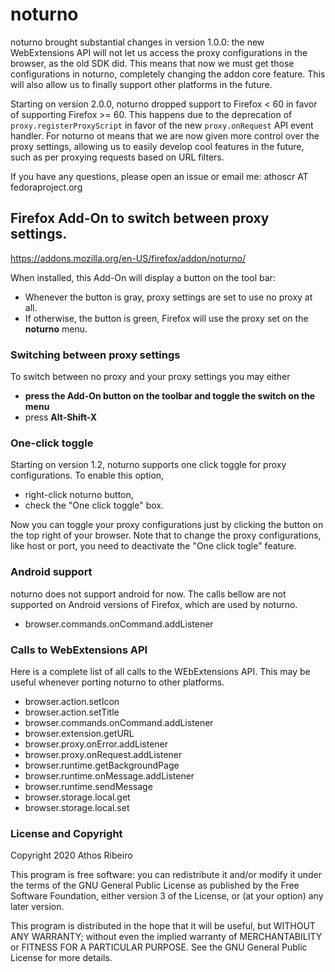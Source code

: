 noturno
=======

noturno brought substantial changes in version 1.0.0: the new WebExtensions
API will not let us access the proxy configurations in the browser, as the old
SDK did. This means that now we must get those configurations in noturno,
completely changing the addon core feature. This will also allow us to finally
support other platforms in the future.

Starting on version 2.0.0, noturno dropped support to Firefox < 60 in favor of
supporting Firefox >= 60. This happens due to the deprecation of
`proxy.registerProxyScript` in favor of the new `proxy.onRequest` API event
handler. For noturno ot means that we are now given more control over the proxy
settings, allowing us to easily develop cool features in the future, such as per
proxying requests based on URL filters.

If you have any questions, please open an issue or email me: athoscr AT
fedoraproject.org

Firefox Add-On to switch between proxy settings.
----------------------------------------

https://addons.mozilla.org/en-US/firefox/addon/noturno/

When installed, this Add-On will display a button on the tool bar:

* Whenever the button is gray, proxy settings are set to use no proxy at all.
* If otherwise, the button is green, Firefox will use the proxy set on the **noturno** menu.

### Switching between proxy settings

To switch between no proxy and your proxy settings you may either

* **press the Add-On button on the toolbar and toggle the switch on the menu**
* press **Alt-Shift-X**

### One-click toggle

Starting on version 1.2, noturno supports one click toggle for proxy
configurations. To enable this option,

* right-click noturno button,
* check the "One click toggle" box.

Now you can toggle your proxy configurations just by clicking the button on the
top right of your browser. Note that to change the proxy configurations, like
host or port, you need to deactivate the "One click togle" feature.

### Android support

noturno does not support android for now. The calls bellow are not supported on
Android versions of Firefox, which are used by noturno.

* browser.commands.onCommand.addListener

### Calls to WebExtensions API

Here is a complete list of all calls to the WEbExtensions API. This may be
useful whenever porting noturno to other platforms. 

* browser.action.setIcon
* browser.action.setTitle
* browser.commands.onCommand.addListener
* browser.extension.getURL
* browser.proxy.onError.addListener
* browser.proxy.onRequest.addListener
* browser.runtime.getBackgroundPage
* browser.runtime.onMessage.addListener
* browser.runtime.sendMessage
* browser.storage.local.get
* browser.storage.local.set

### License and Copyright

Copyright 2020 Athos Ribeiro

This program is free software: you can redistribute it and/or modify
it under the terms of the GNU General Public License as published by
the Free Software Foundation, either version 3 of the License, or
(at your option) any later version.

This program is distributed in the hope that it will be useful,
but WITHOUT ANY WARRANTY; without even the implied warranty of
MERCHANTABILITY or FITNESS FOR A PARTICULAR PURPOSE.  See the
GNU General Public License for more details.

